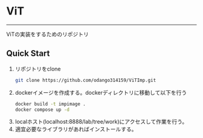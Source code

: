 # ViT
---
ViTの実装をするためのリポジトリ
## Quick Start

1. リポジトリをclone
   ```bash
   git clone https://github.com/odango314159/ViTImp.git
   ```
2. dockerイメージを作成する。dockerディレクトリに移動して以下を行う
   ```bash
   docker build -t impimage .
   docker compose up -d
   ```
3. localホスト(localhost:8888/lab/tree/work)にアクセスして作業を行う。
4. 適宜必要なライブラリがあればインストールする。
 
